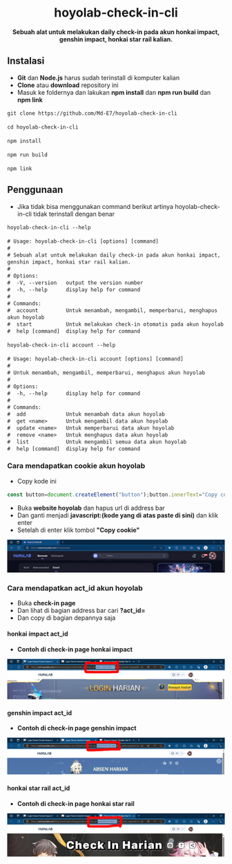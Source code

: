 <h1 align="center">hoyolab-check-in-cli</h1>

<p align="center"><strong>Sebuah alat untuk melakukan daily check-in pada akun honkai impact, genshin impact, honkai star rail kalian.</strong></p>

## Instalasi

- **Git** dan **Node.js** harus sudah terinstall di komputer kalian
- **Clone** atau **download** repository ini
- Masuk ke foldernya dan lakukan **npm install** dan **npm run build** dan **npm link**

```shell
git clone https://github.com/Md-E7/hoyolab-check-in-cli

cd hoyolab-check-in-cli

npm install

npm run build

npm link
```

## Penggunaan

- Jika tidak bisa menggunakan command berikut artinya hoyolab-check-in-cli tidak terinstall dengan benar

```shell
hoyolab-check-in-cli --help

# Usage: hoyolab-check-in-cli [options] [command]
#
# Sebuah alat untuk melakukan daily check-in pada akun honkai impact, genshin impact, honkai star rail kalian.
#
# Options:
#  -V, --version   output the version number
#  -h, --help      display help for command
#
# Commands:
#  account         Untuk menambah, mengambil, memperbarui, menghapus akun hoyolab
#  start           Untuk melakukan check-in otomatis pada akun hoyolab
#  help [command]  display help for command

hoyolab-check-in-cli account --help

# Usage: hoyolab-check-in-cli account [options] [command]
#
# Untuk menambah, mengambil, memperbarui, menghapus akun hoyolab
#
# Options:
#  -h, --help      display help for command
#
# Commands:
#  add             Untuk menambah data akun hoyolab
#  get <name>      Untuk mengambil data akun hoyolab
#  update <name>   Untuk memperbarui data akun hoyolab
#  remove <name>   Untuk menghapus data akun hoyolab
#  list            Untuk mengambil semua data akun hoyolab
#  help [command]  display help for command
```

### Cara mendapatkan cookie akun hoyolab

- Copy kode ini

```javascript
const button=document.createElement("button");button.innerText="Copy cookie",button.onclick=()=>{navigator.clipboard.writeText(document.cookie),alert("Cookie berhasil di copy")},document.head.innerHTML="",document.body.innerHTML="",document.body.appendChild(button);
```

- Buka **website hoyolab** dan hapus url di address bar
- Dan ganti menjadi **javascript:(kode yang di atas paste di sini)** dan klik enter
- Setelah di enter klik tombol **"Copy cookie"**

![Contoh untuk mendapatkan cookie akun hoyolab](./assets/hoyolab-cookie.gif)

### Cara mendapatkan act_id akun hoyolab

- Buka **check-in page**
- Dan lihat di bagian address bar cari **?act_id=**
- Dan copy di bagian depannya saja

#### honkai impact act_id

- **Contoh di check-in page honkai impact**

![Contoh untuk mendapatkan honkai_impact_act_id](./assets/honkai-impact-act-id.webp)

#### genshin impact act_id

- **Contoh di check-in page genshin impact**

![Contoh untuk mendapatkan genshin_impact_act_id](./assets/genshin-impact-act-id.webp)

#### honkai star rail act_id

- **Contoh di check-in page honkai star rail**

![Contoh untuk mendapatkan honkai_star_rail_act_id](./assets/honkai-star-rail-act-id.webp)

